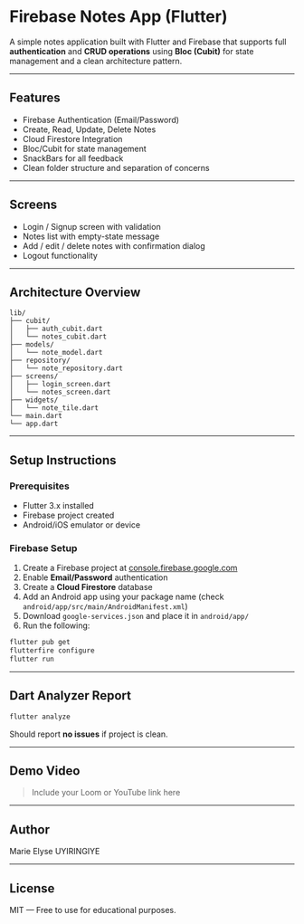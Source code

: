 #  Firebase Notes App (Flutter)

A simple notes application built with Flutter and Firebase that supports full **authentication** and **CRUD operations** using **Bloc (Cubit)** for state management and a clean architecture pattern.

---

##  Features

-  Firebase Authentication (Email/Password)
-  Create, Read, Update, Delete Notes
-  Cloud Firestore Integration
-  Bloc/Cubit for state management
-  SnackBars for all feedback
-  Clean folder structure and separation of concerns

---

##  Screens

- Login / Signup screen with validation
- Notes list with empty-state message
- Add / edit / delete notes with confirmation dialog
- Logout functionality

---

##  Architecture Overview

```
lib/
├── cubit/            
│   ├── auth_cubit.dart
│   └── notes_cubit.dart
├── models/           
│   └── note_model.dart
├── repository/       
│   └── note_repository.dart
├── screens/          
│   ├── login_screen.dart
│   └── notes_screen.dart
├── widgets/          
│   └── note_tile.dart
└── main.dart
└── app.dart         
```

---

##  Setup Instructions

### Prerequisites
- Flutter 3.x installed
- Firebase project created
- Android/iOS emulator or device

### Firebase Setup

1. Create a Firebase project at [console.firebase.google.com](https://console.firebase.google.com)
2. Enable **Email/Password** authentication
3. Create a **Cloud Firestore** database
4. Add an Android app using your package name (check `android/app/src/main/AndroidManifest.xml`)
5. Download `google-services.json` and place it in `android/app/`
6. Run the following:

```bash
flutter pub get
flutterfire configure
flutter run
```

---

##  Dart Analyzer Report

```bash
flutter analyze
```

Should report **no issues** if project is clean.

---

##  Demo Video

>  Include your Loom or YouTube link here  


---

## Author

Marie Elyse UYIRINGIYE

---

##  License

MIT — Free to use for educational purposes.